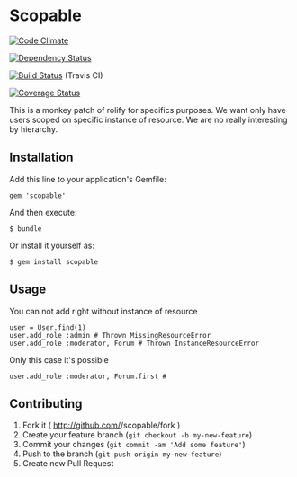 # Scopable

[![Code Climate](https://codeclimate.com/github/joel/scopable.png)](https://codeclimate.com/github/joel/scopable)

[![Dependency Status](https://gemnasium.com/joel/scopable.png)](https://gemnasium.com/joel/scopable)

[![Build Status](https://travis-ci.org/joel/scopable.png?branch=master)](https://travis-ci.org/joel/scopable) (Travis CI)

[![Coverage Status](https://coveralls.io/repos/joel/scopable/badge.png)](https://coveralls.io/r/joel/scopable)

This is a monkey patch of rolify for specifics purposes. We want only have users scoped on specific instance of resource. We are no really interesting by hierarchy.

## Installation

Add this line to your application's Gemfile:

    gem 'scopable'

And then execute:

    $ bundle

Or install it yourself as:

    $ gem install scopable

## Usage

You can not add right without instance of resource

    user = User.find(1)
    user.add_role :admin # Thrown MissingResourceError
    user.add_role :moderator, Forum # Thrown InstanceResourceError

Only this case it's possible

    user.add_role :moderator, Forum.first #

## Contributing

1. Fork it ( http://github.com/<my-github-username>/scopable/fork )
2. Create your feature branch (`git checkout -b my-new-feature`)
3. Commit your changes (`git commit -am 'Add some feature'`)
4. Push to the branch (`git push origin my-new-feature`)
5. Create new Pull Request
